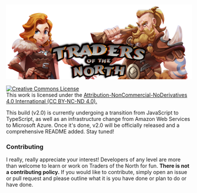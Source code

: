 ![GitHub Logo for Traders of the North](./.github/img/gh-logo.png?raw=true "GitHub Logo for Traders of the North")

<a rel="license" href="http://creativecommons.org/licenses/by-nc-nd/3.0/"><img alt="Creative Commons License" style="border-width:0" src="https://i.creativecommons.org/l/by-nc-nd/3.0/88x31.png" /></a><br />
This work is licensed under the <a href="https://creativecommons.org/licenses/by-nc-nd/4.0/">Attribution-NonCommercial-NoDerivatives 4.0 International (CC BY-NC-ND 4.0).</a>

This build (v2.0) is currently undergoing a transition from JavaScript to TypeScript, as well as an infrastructure change from Amazon Web Services to Microsoft Azure. Once it's done, v2.0 will be officially released and a comprehensive README added. Stay tuned!


### Contributing
I really, really appreciate your interest! Developers of any level are more than welcome to learn or work on Traders of the North for fun. **There is not a contributing policy.** If you would like to contribute, simply open an issue or pull request and please outline what it is you have done or plan to do or have done.
